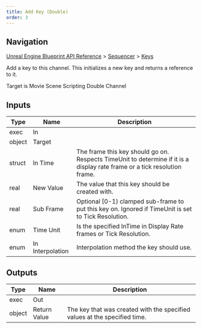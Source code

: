 ```yaml
---
title: Add Key (Double)
order: 3
---
```

## Navigation

[Unreal Engine Blueprint API Reference](https://dev.epicgames.com/documentation/en-us/unreal-engine/BlueprintAPI) > [Sequencer](https://dev.epicgames.com/documentation/en-us/unreal-engine/BlueprintAPI/Sequencer) > [Keys](https://dev.epicgames.com/documentation/en-us/unreal-engine/BlueprintAPI/Sequencer/Keys)

Add a key to this channel. This initializes a new key and returns a reference to it.

Target is Movie Scene Scripting Double Channel

## Inputs

| Type | Name | Description |
| --- | --- | --- |
| exec | In |  |
| object | Target |  |
| struct | In Time | The frame this key should go on. Respects TimeUnit to determine if it is a display rate frame or a tick resolution frame. |
| real | New Value | The value that this key should be created with. |
| real | Sub Frame | Optional \[0-1) clamped sub-frame to put this key on. Ignored if TimeUnit is set to Tick Resolution. |
| enum | Time Unit | Is the specified InTime in Display Rate frames or Tick Resolution. |
| enum | In Interpolation | Interpolation method the key should use. |

## Outputs

| Type | Name | Description |
| --- | --- | --- |
| exec | Out |  |
| object | Return Value | The key that was created with the specified values at the specified time. |
